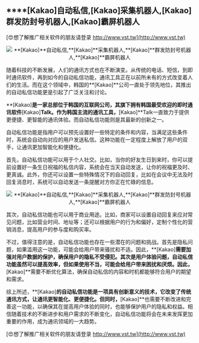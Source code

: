## ****[Kakao]**自动私信,**[Kakao]**采集机器人,**[Kakao]**群发防封号机器人,**[Kakao]**霸屏机器人**

[😍想了解推广相关软件的朋友请登录 http://www.vst.tw](http://www.vst.tw)

 <center><img src="https://vst.tw/MP4/tuiguang/png/6.png" alt="**[Kakao]**自动私信,**[Kakao]**采集机器人,**[Kakao]**群发防封号机器人,**[Kakao]**霸屏机器人"></center>

随着科技的不断发展，人们的通讯方式也在不断演变。从传统的电话、短信，到即时通讯软件，再到如今的自动私信功能，通讯工具正在以前所未有的方式改变着人们的生活。而在这个领域中，韩国的**[Kakao]**公司一直处于领先地位，其推出的自动私信功能更是引起了广泛关注和讨论。

**[Kakao]**是一家总部位于韩国的互联网公司，其旗下拥有韩国最受欢迎的即时通讯软件**[Kakao]**Talk。作为韩国主流的通讯工具，**[Kakao]**Talk一直致力于提供更便捷、更智能的通讯体验。而自动私信功能则是其最新的创新之一。

自动私信功能是指用户可以预先设置好一些特定的条件和内容，当满足这些条件时，系统会自动向对应的用户发送私信。这种功能在一定程度上解放了用户的双手，让通讯更加智能化和便捷化。

首先，自动私信功能可以用于个人社交。比如，当你的好友生日到来时，你可以提前设置好一条生日祝福的私信内容，系统会在当天自动发送，让你的祝福更及时、更真诚。此外，你还可以设置一些特殊情况下的自动回复，比如在会议中无法及时回复消息时，系统可以自动发送一条提醒对方你正在忙碌的信息。

 <center><img src="https://vst.tw/MP4/tuiguang/png/2.png" alt="**[Kakao]**自动私信,**[Kakao]**采集机器人,**[Kakao]**群发防封号机器人,**[Kakao]**霸屏机器人"></center>

其次，自动私信功能也可以用于商业用途。比如，商家可以设置自动回复来应对常见问题，比如营业时间、地址等；还可以根据用户的行为和偏好，定制个性化的营销消息，提高用户的参与度和购买率。

不过，值得注意的是，自动私信功能也存在一些潜在的问题和挑战。首先是隐私问题，如果滥用这一功能，可能会给用户带来骚扰和不适。因此，**[Kakao]**需要加强对用户数据的保护，确保用户的隐私不受侵犯。其次是用户体验问题，自动私信功能虽然可以提高效率，但如果使用不当，可能会给用户带来困扰和厌烦。因此，**[Kakao]**需要不断优化算法，确保自动私信的内容和时机都能够符合用户的期望和需求。

综上所述，**[Kakao]**的自动私信功能是一项具有创新意义的技术，它改变了传统通讯方式，让通讯更智能化、更便捷化。但同时，**[Kakao]**也需要不断改进和完善这一功能，以确保其在提高用户体验的同时，也能够保护用户的隐私和权益。相信随着技术的不断进步和用户需求的不断变化，自动私信功能将会在未来发挥更加重要的作用，成为通讯领域的一大趋势。

[😍想了解推广相关软件的朋友请登录 http://www.vst.tw](http://www.vst.tw)



